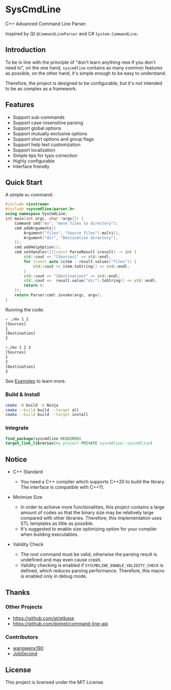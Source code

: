 # SysCmdLine

C++ Advanced Command Line Parser.

Inspired by Qt `QCommandLineParser` and C# `System.CommandLine`.

## Introduction

To be in line with the principle of "don't learn anything new if you don't need to", on the one hand, `syscmdline` contains as many common features as possible, on the other hand, it's simple enough to be easy to understand.

Therefore, the project is designed to be configurable, but it's not intended to be as complex as a framework.

## Features

+ Support sub-commands
+ Support case-insensitive parsing
+ Support global options
+ Support mutually exclusive options
+ Support short options and group flags
+ Support help text customization
+ Support localization
+ Simple tips for typo correction
+ Highly configurable
+ Interface friendly

<!-- ## Concepts

If you are confused about some of the concepts of command line programs, you can learn the following, which will help you use this project.

See [Concepts](docs/concepts.md) to learn more. -->


<!-- ## Help Text

The help text is highly configurable, here we show some simple ones.

### Unix Style
```
Description:
    Move source(s) to destination directory.

Usage:
    mv <src>... <dest> [options]

Arguments:
    src     Source(s)
    dest    Destination directory

Options:
    -v, --version    Show version information
    -h, --help       Show help information
```
### Dos Style
```
Description:
    Deletes one or more files.

Usage:
    del files... [/P] [/F] [/S] [/Q] [/?]

Arguments:
    files    Specifies a list of one or more files or directories.

Options:
    /P       Prompts for confirmation before deleting the specified file.
    /F       Forces deletion of read-only files.
    /S       Deletes specified files from the current directory and all subdirectories.
    /Q       Specifies quiet mode. You are not prompted for delete confirmation.
    /?       Show help information.
``` -->

## Quick Start

A simple `mv` command:
```c++
#include <iostream>
#include <syscmdline/parser.h>
using namespace SysCmdLine;
int main(int argc, char *argv[]) {
    Command cmd("mv", "move files to directory");
    cmd.addArguments({
        Argument("files", "Source files").multi(),
        Argument("dir", "Destination directory"),
    });
    cmd.addHelpOption();
    cmd.setHandler([](const ParseResult &result) -> int {
        std::cout << "[Sources]" << std::endl;
        for (const auto &item : result.values("files")) {
            std::cout << item.toString() << std::endl;
        }
        std::cout << "[Destination]" << std::endl;
        std::cout <<  result.value("dir").toString() << std::endl;
        return 0;
    });
    return Parser(cmd).invoke(argc, argv);
}
```
Running the code:
```sh
> ./mv 1 2
[Sources]
1
[Destination]
2
```
```sh
>./mv 1 2 3
[Sources]
1        
2        
[Destination]
3
```

See [Examples](docs/examples.md) to learn more.

### Build & Install

```sh
cmake -B build -G Ninja
cmake --build build --target all
cmake --build build --target install
```

### Integrate

```cmake
find_package(syscmdline REQUIRED)
target_link_libraries(my_project PRIVATE syscmdline::syscmdline)
```

## Notice

+ C++ Standard
    + You need a C++ compiler which supports C++20 to build the library. The interface is compatible with C++11.

+ Minimize Size
    + In order to achieve more functionalities, this project contains a large amount of codes so that the binary size may be relatively large compared with other libraries. Therefore, this implementation uses STL templates as little as possible.
    + It's suggested to enable size optimizing option for your compiler when building executables.

+ Validity Check
    + The root command must be valid, otherwise the parsing result is undefined and may even cause crash.
    + Validity checking is enabled if `SYSCMDLINE_ENABLE_VALIDITY_CHECK` is defined, which reduces parsing performance. Therefore, this macro is enabled only in debug mode.

## Thanks

### Other Projects

+ https://github.com/qt/qtbase
+ https://github.com/dotnet/command-line-api
<!-- + https://github.com/tanakh/cmdline
+ https://github.com/p-ranav/argparse
+ https://github.com/CLIUtils/CLI11 -->

### Contributors

+ [wangwenx190](https://github.com/wangwenx190)
+ [JobSecond](https://github.com/JobSecond)

## License

This project is licensed under the MIT License.